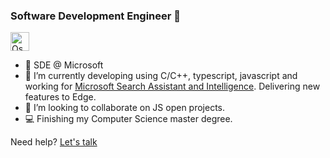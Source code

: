 ### Software Development Engineer 👋

<a href="https://dev.to/oscarrodar">
  <img src="https://d2fltix0v2e0sb.cloudfront.net/dev-badge.svg" alt="Oscar Rodriguez Arroyo's DEV Community Profile" height="30" width="30">
</a>

- 🔭 SDE @ Microsoft 
- 🌱 I’m currently developing using C/C++, typescript, javascript and working for [Microsoft Search Assistant and Intelligence](https://www.microsoft.com/en-us/research/group/msai/). Delivering new features to Edge.
- 👯 I’m looking to collaborate on JS open projects.
- 💻 Finishing my Computer Science master degree. 

Need help? [Let's talk](https://superpeer.com/oscarrodar)
